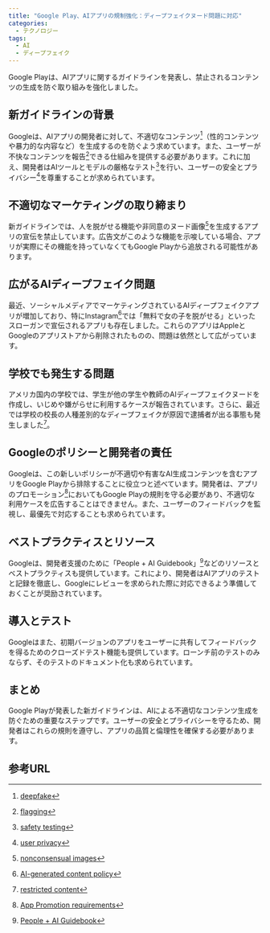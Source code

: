 ```yaml
---
title: "Google Play、AIアプリの規制強化：ディープフェイクヌード問題に対応"
categories:
  - テクノロジー
tags:
  - AI
  - ディープフェイク
---
```

Google Playは、AIアプリに関するガイドラインを発表し、禁止されるコンテンツの生成を防ぐ取り組みを強化しました。

## 新ガイドラインの背景

Googleは、AIアプリの開発者に対して、不適切なコンテンツ[^1]（性的コンテンツや暴力的な内容など）を生成するのを防ぐよう求めています。また、ユーザーが不快なコンテンツを報告[^2]できる仕組みを提供する必要があります。これに加え、開発者はAIツールとモデルの厳格なテスト[^3]を行い、ユーザーの安全とプライバシー[^4]を尊重することが求められています。

## 不適切なマーケティングの取り締まり

新ガイドラインでは、人を脱がせる機能や非同意のヌード画像[^5]を生成するアプリの宣伝を禁止しています。広告文がこのような機能を示唆している場合、アプリが実際にその機能を持っていなくてもGoogle Playから追放される可能性があります。

## 広がるAIディープフェイク問題

最近、ソーシャルメディアでマーケティングされているAIディープフェイクアプリが増加しており、特にInstagram[^6]では「無料で女の子を脱がせる」といったスローガンで宣伝されるアプリも存在しました。これらのアプリはAppleとGoogleのアプリストアから削除されたものの、問題は依然として広がっています。

## 学校でも発生する問題

アメリカ国内の学校では、学生が他の学生や教師のAIディープフェイクヌードを作成し、いじめや嫌がらせに利用するケースが報告されています。さらに、最近では学校の校長の人種差別的なディープフェイクが原因で逮捕者が出る事態も発生しました[^7]。

## Googleのポリシーと開発者の責任

Googleは、この新しいポリシーが不適切や有害なAI生成コンテンツを含むアプリをGoogle Playから排除することに役立つと述べています。開発者は、アプリのプロモーション[^8]においてもGoogle Playの規則を守る必要があり、不適切な利用ケースを広告することはできません。また、ユーザーのフィードバックを監視し、最優先で対応することも求められています。

## ベストプラクティスとリソース

Googleは、開発者支援のために「People + AI Guidebook」[^9]などのリソースとベストプラクティスも提供しています。これにより、開発者はAIアプリのテストと記録を徹底し、Googleにレビューを求められた際に対応できるよう準備しておくことが奨励されています。

## 導入とテスト

Googleはまた、初期バージョンのアプリをユーザーに共有してフィードバックを得るためのクローズドテスト機能も提供しています。ローンチ前のテストのみならず、そのテストのドキュメント化も求められています。

## まとめ

Google Playが発表した新ガイドラインは、AIによる不適切なコンテンツ生成を防ぐための重要なステップです。ユーザーの安全とプライバシーを守るため、開発者はこれらの規則を遵守し、アプリの品質と倫理性を確保する必要があります。

## 参考URL
[^1]:[deepfake](https://aismiley.co.jp/ai_news/deepfake/)
[^2]:[flagging](https://kotobank.jp/ejword/flagging#:~:text=1%20%E5%BC%B1%E3%81%84%EF%BC%9B%E7%96%B2%E3%82%8C%E3%81%8D%E3%81%A3%E3%81%9F,%E7%B5%8C%E6%B8%88%E3%81%8C%E3%80%89%E6%B2%88%E6%BB%9E%E6%B0%97%E5%91%B3%E3%81%AE%20%EF%BC%8E)
[^3]:[safety testing](https://eow.alc.co.jp/search?q=safety+testing)
[^4]:[user privacy](https://eow.alc.co.jp/search?q=user+privacy)
[^5]:[nonconsensual images](https://eow.alc.co.jp/search?q=non-consensual+intimate+image)
[^6]:[AI-generated content policy](https://support.google.com/googleplay/android-developer/answer/14094294?hl=en)
[^7]:[restricted content](https://context.reverso.net/%E7%BF%BB%E8%A8%B3/%E8%8B%B1%E8%AA%9E-%E6%97%A5%E6%9C%AC%E8%AA%9E/restricted+content)
[^8]:[App Promotion requirements](https://support.google.com/adspolicy/answer/6258274?hl=en)
[^9]:[People + AI Guidebook](https://pair.withgoogle.com/guidebook)
